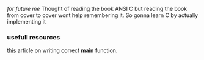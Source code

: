 _for future me_ Thought of reading the book ANSI C but reading the book from cover to cover wont help remembering it. So gonna learn C by actually implementing it

### usefull resources

[this](https://opensource.com/article/19/5/how-write-good-c-main-function) article on writing correct **main** function.
